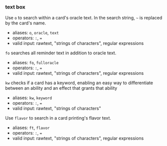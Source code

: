 ### text box

Use `o` to search within a card's oracle text. In the search string, `~` is replaced by the card's name.
- aliases: `o`, `oracle`, `text`
- operators: `:`, `=`
- valid input: rawtext, "strings of characters", regular expressions

`fo` searches all reminder text in addition to oracle text.
- aliases: `fo`, `fulloracle`
- operators: `:`, `=`
- valid input: rawtext, "strings of characters", regular expressions

`kw` checks if a card has a keyword, enabling an easy way to
differentiate between an ability and an effect that grants that ability
- aliases: `kw`, `keyword`
- operators: `:`, `=`
- valid input: rawtext, "strings of characters"

Use `flavor` to search in a card printing's flavor text.
- aliases: `ft`, `flavor`
- operators: `:`, `=`
- valid input: rawtext, "strings of characters", regular expressions
